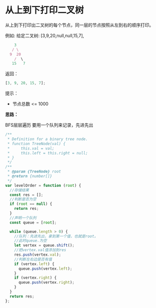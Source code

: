 # 从上到下打印二叉树

从上到下打印出二叉树的每个节点，同一层的节点按照从左到右的顺序打印。

例如: 给定二叉树: [3,9,20,null,null,15,7],

```js
    3
   / \
  9  20
    /  \
   15   7
```

返回：

```js
[3, 9, 20, 15, 7];
```

提示：

- 节点总数 <= 1000

**思路：**

BFS层层遍历
要用一个队列来记录，先进先出

```ts
/**
 * Definition for a binary tree node.
 * function TreeNode(val) {
 *     this.val = val;
 *     this.left = this.right = null;
 * }
 */
/**
 * @param {TreeNode} root
 * @return {number[]}
 */
var levelOrder = function (root) {
  //存储结果
  const res = [];
  //判断是否为空
  if (root == null) {
    return res;
  }
  //声明一个队列
  const queue = [root];

  while (queue.length > 0) {
    //队列：先进先出，拿到第一个值，也就是root。
    //此时queue.为空
    let vertex = queue.shift();
    //把vertex.val值添加到res
    res.push(vertex.val);
    //判断左右边是否有值
    if (vertex.left) {
      queue.push(vertex.left);
    }
    if (vertex.right) {
      queue.push(vertex.right);
    }
  }
  return res;
};
```
